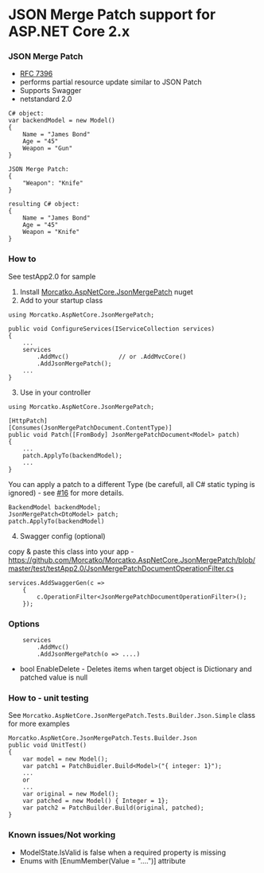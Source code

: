 # JSON Merge Patch support for ASP.NET Core 2.x

### JSON Merge Patch
- [RFC 7396](https://tools.ietf.org/html/rfc7396)
- performs partial resource update similar to JSON Patch
- Supports Swagger
- netstandard 2.0
```
C# object:
var backendModel = new Model()
{
    Name = "James Bond"
    Age = "45"
    Weapon = "Gun"
}

JSON Merge Patch:
{
    "Weapon": "Knife"
}

resulting C# object:
{
    Name = "James Bond"
    Age = "45"
    Weapon = "Knife"
}
```


### How to
See testApp2.0 for sample

1. Install [Morcatko.AspNetCore.JsonMergePatch](https://www.nuget.org/packages/Morcatko.AspNetCore.JsonMergePatch) nuget
2. Add to your startup class
```
using Morcatko.AspNetCore.JsonMergePatch;

public void ConfigureServices(IServiceCollection services)
{
    ...
    services
        .AddMvc()              // or .AddMvcCore()
        .AddJsonMergePatch();
    ...
}
```
3. Use in your controller
```
using Morcatko.AspNetCore.JsonMergePatch;

[HttpPatch]
[Consumes(JsonMergePatchDocument.ContentType)]
public void Patch([FromBody] JsonMergePatchDocument<Model> patch)
{
    ...
    patch.ApplyTo(backendModel);
    ...
}
```
You can apply a patch to a different Type (be carefull, all C# static typing is ignored) - see [#16](https://github.com/Morcatko/Morcatko.AspNetCore.JsonMergePatch/issues/16) for more details.
```
BackendModel backendModel;
JsonMergePatch<DtoModel> patch;
patch.ApplyTo(backendModel)
```

4. Swagger config (optional)

copy & paste this class into your app - https://github.com/Morcatko/Morcatko.AspNetCore.JsonMergePatch/blob/master/test/testApp2.0/JsonMergePatchDocumentOperationFilter.cs
```
services.AddSwaggerGen(c =>
    {
        c.OperationFilter<JsonMergePatchDocumentOperationFilter>();
    });
```

### Options
```
    services
        .AddMvc()
        .AddJsonMergePatch(o => ....)
```
 * bool EnableDelete - Deletes items when target object is Dictionary and patched value is null

### How to - unit testing
See `Morcatko.AspNetCore.JsonMergePatch.Tests.Builder.Json.Simple` class for more examples
```
Morcatko.AspNetCore.JsonMergePatch.Tests.Builder.Json
public void UnitTest()
{
    var model = new Model();
    var patch1 = PatchBuidler.Build<Model>("{ integer: 1}");
    ...
    or
    ...
    var original = new Model();
    var patched = new Model() { Integer = 1};
    var patch2 = PatchBuilder.Build(original, patched);
}
```

### Known issues/Not working
- ModelState.IsValid is false when a required property is missing
- Enums with [EnumMember(Value = "....")] attribute